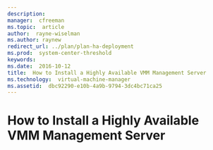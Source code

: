 ```yaml
---
description:  
manager:  cfreeman
ms.topic:  article
author:  rayne-wiselman
ms.author: raynew
redirect_url: ../plan/plan-ha-deployment
ms.prod:  system-center-threshold
keywords:  
ms.date:  2016-10-12
title:  How to Install a Highly Available VMM Management Server
ms.technology:  virtual-machine-manager
ms.assetid:  dbc92290-e10b-4a9b-9794-3dc4bc71ca25
---
```


# How to Install a Highly Available VMM Management Server
